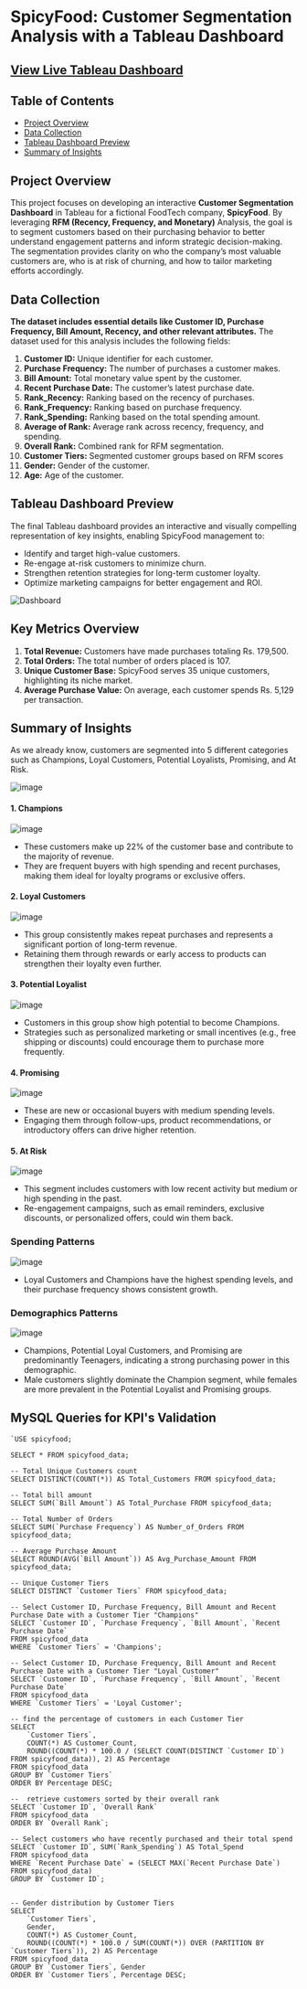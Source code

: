 # SpicyFood: Customer Segmentation Analysis with a Tableau Dashboard
## [View Live Tableau Dashboard](https://public.tableau.com/views/Kshitija_SpicyFood_Dashboard1_6/Dashboard?:language=en-US&:sid=&:redirect=auth&:display_count=n&:origin=viz_share_link)

## Table of Contents
- [Project Overview](#project-overview)
- [Data Collection](#data-collection)
- [Tableau Dashboard Preview](#tableau-dashboard-preview)
- [Summary of Insights](#summary-of-insights)

## Project Overview
This project focuses on developing an interactive **Customer Segmentation Dashboard** in Tableau for a fictional FoodTech company, **SpicyFood**. By leveraging **RFM (Recency, Frequency, and Monetary)** Analysis, the goal is to segment customers based on their purchasing behavior to better understand engagement patterns and inform strategic decision-making. The segmentation provides clarity on who the company’s most valuable customers are, who is at risk of churning, and how to tailor marketing efforts accordingly.

## Data Collection
**The dataset includes essential details like Customer ID, Purchase Frequency, Bill Amount, Recency, and other relevant attributes.**
The dataset used for this analysis includes the following fields:

1. **Customer ID:** Unique identifier for each customer.
2. **Purchase Frequency:** The number of purchases a customer makes.
3. **Bill Amount:** Total monetary value spent by the customer.
4. **Recent Purchase Date:** The customer’s latest purchase date.
5. **Rank_Recency:** Ranking based on the recency of purchases.
6. **Rank_Frequency:** Ranking based on purchase frequency.
7. **Rank_Spending:** Ranking based on the total spending amount.
8. **Average of Rank:** Average rank across recency, frequency, and spending.
9. **Overall Rank:** Combined rank for RFM segmentation.
10. **Customer Tiers:** Segmented customer groups based on RFM scores
11. **Gender:** Gender of the customer.
12. **Age:** Age of the customer.

## Tableau Dashboard Preview
The final Tableau dashboard provides an interactive and visually compelling representation of key insights, enabling SpicyFood management to:
- Identify and target high-value customers.
- Re-engage at-risk customers to minimize churn.
- Strengthen retention strategies for long-term customer loyalty.
- Optimize marketing campaigns for better engagement and ROI.
  
![Dashboard](https://github.com/user-attachments/assets/36c1c752-2322-4872-bc78-e24d41f157d2)

## Key Metrics Overview
1. **Total Revenue:** Customers have made purchases totaling Rs. 179,500.
2. **Total Orders:** The total number of orders placed is 107.
3. **Unique Customer Base:** SpicyFood serves 35 unique customers, highlighting its niche market.
4. **Average Purchase Value:** On average, each customer spends Rs. 5,129 per transaction.

## Summary of Insights
As we already know, customers are segmented into 5 different categories such as Champions, Loyal Customers, Potential Loyalists, Promising, and At Risk.

![image](https://github.com/user-attachments/assets/9ad40e9d-5d90-488a-88cd-923106be8c59)

#### 1. Champions

![image](https://github.com/user-attachments/assets/090dbd93-8a27-451d-b3eb-73e8b98b3f7e)

- These customers make up 22% of the customer base and contribute to the majority of revenue.
- They are frequent buyers with high spending and recent purchases, making them ideal for loyalty programs or exclusive offers.

#### 2. Loyal Customers
![image](https://github.com/user-attachments/assets/1ddeff75-32ad-47fd-9fe8-e428dd6f967f)

- This group consistently makes repeat purchases and represents a significant portion of long-term revenue.
- Retaining them through rewards or early access to products can strengthen their loyalty even further.

#### 3. Potential Loyalist
![image](https://github.com/user-attachments/assets/17e6ba15-a559-4826-af25-e0c9350511e3)

- Customers in this group show high potential to become Champions.
- Strategies such as personalized marketing or small incentives (e.g., free shipping or discounts) could encourage them to purchase more frequently.

#### 4. Promising 
![image](https://github.com/user-attachments/assets/a334a9cb-e364-4dec-9be2-cbd4c905c819)

- These are new or occasional buyers with medium spending levels.
- Engaging them through follow-ups, product recommendations, or introductory offers can drive higher retention.

#### 5. At Risk
![image](https://github.com/user-attachments/assets/8f3bc814-83b0-4da7-aed6-22fb29ac64fd)

- This segment includes customers with low recent activity but medium or high spending in the past.
- Re-engagement campaigns, such as email reminders, exclusive discounts, or personalized offers, could win them back.

### Spending Patterns
![image](https://github.com/user-attachments/assets/3fd0a29a-229f-45e3-aa8c-cf3811b1eeb2)

- Loyal Customers and Champions have the highest spending levels, and their purchase frequency shows consistent growth.

### Demographics Patterns
![image](https://github.com/user-attachments/assets/666ec7a9-622a-45d1-952e-2a51ca6f5d5f)

- Champions, Potential Loyal Customers, and Promising are predominantly Teenagers, indicating a strong purchasing power in this demographic.
- Male customers slightly dominate the Champion segment, while females are more prevalent in the Potential Loyalist and Promising groups.

## MySQL Queries for KPI's Validation 
```
`USE spicyfood;

SELECT * FROM spicyfood_data;

-- Total Unique Customers count
SELECT DISTINCT(COUNT(*)) AS Total_Customers FROM spicyfood_data;

-- Total bill amount
SELECT SUM(`Bill Amount`) AS Total_Purchase FROM spicyfood_data;

-- Total Number of Orders
SELECT SUM(`Purchase Frequency`) AS Number_of_Orders FROM spicyfood_data;

-- Average Purchase Amount
SELECT ROUND(AVG(`Bill Amount`)) AS Avg_Purchase_Amount FROM spicyfood_data;

-- Unique Customer Tiers
SELECT DISTINCT `Customer Tiers` FROM spicyfood_data;

-- Select Customer ID, Purchase Frequency, Bill Amount and Recent Purchase Date with a Customer Tier "Champions"
SELECT `Customer ID`, `Purchase Frequency`, `Bill Amount`, `Recent Purchase Date`
FROM spicyfood_data 
WHERE `Customer Tiers` = 'Champions';

-- Select Customer ID, Purchase Frequency, Bill Amount and Recent Purchase Date with a Customer Tier "Loyal Customer"
SELECT `Customer ID`, `Purchase Frequency`, `Bill Amount`, `Recent Purchase Date`
FROM spicyfood_data 
WHERE `Customer Tiers` = 'Loyal Customer';

-- find the percentage of customers in each Customer Tier
SELECT 
    `Customer Tiers`, 
    COUNT(*) AS Customer_Count,
    ROUND((COUNT(*) * 100.0 / (SELECT COUNT(DISTINCT `Customer ID`) FROM spicyfood_data)), 2) AS Percentage
FROM spicyfood_data
GROUP BY `Customer Tiers`
ORDER BY Percentage DESC;

--  retrieve customers sorted by their overall rank
SELECT `Customer ID`, `Overall Rank`
FROM spicyfood_data
ORDER BY `Overall Rank`;

-- Select customers who have recently purchased and their total spend
SELECT `Customer ID`, SUM(`Rank_Spending`) AS Total_Spend
FROM spicyfood_data
WHERE `Recent Purchase Date` = (SELECT MAX(`Recent Purchase Date`) FROM spicyfood_data)
GROUP BY `Customer ID`;


-- Gender distribution by Customer Tiers
SELECT 
    `Customer Tiers`, 
    Gender, 
    COUNT(*) AS Customer_Count, 
    ROUND((COUNT(*) * 100.0 / SUM(COUNT(*)) OVER (PARTITION BY `Customer Tiers`)), 2) AS Percentage
FROM spicyfood_data
GROUP BY `Customer Tiers`, Gender
ORDER BY `Customer Tiers`, Percentage DESC;
```
